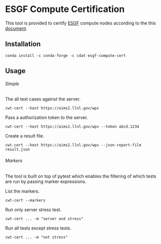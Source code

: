 # ESGF Compute Certification

This tool is provided to certify [ESGF](https://esgf.llnl.gov/) compute nodes according to the this
[document](https://esgf.llnl.gov/esgf-media/pdf/ESGF-Compute-Certification.pdf).

## Installation

```
conda install -c conda-forge -c cdat esgf-compute-cert
```

## Usage

###### Simple
The all test cases against the server.
```
cwt-cert --host https://aims2.llnl.gov/wps
```

Pass a authorization token to the server.
```
cwt-cert --host https://aims2.llnl.gov/wps --token abcd.1234
```

Create a result file.
```
cwt-cert --host https://aims2.llnl.gov/wps --json-report-file result.json
```

###### Markers
The tool is built on top of pytest which enables the filtering of which tests
are run by passing marker expressions.

List the markers.
```
cwt-cert --markers
```

Run only server stress test.
```
cwt-cert ... -m "server and stress"
```

Run all tests except stress tests.
```
cwt-cert ... -m "not stress"
```

